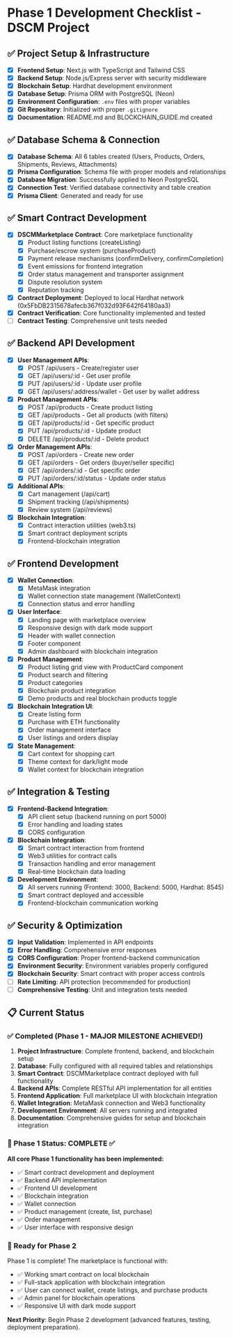 # Phase 1 Development Checklist - DSCM Project

## ✅ Project Setup & Infrastructure
- [x] **Frontend Setup**: Next.js with TypeScript and Tailwind CSS
- [x] **Backend Setup**: Node.js/Express server with security middleware
- [x] **Blockchain Setup**: Hardhat development environment
- [x] **Database Setup**: Prisma ORM with PostgreSQL (Neon)
- [x] **Environment Configuration**: `.env` files with proper variables
- [x] **Git Repository**: Initialized with proper `.gitignore`
- [x] **Documentation**: README.md and BLOCKCHAIN_GUIDE.md created

## ✅ Database Schema & Connection
- [x] **Database Schema**: All 6 tables created (Users, Products, Orders, Shipments, Reviews, Attachments)
- [x] **Prisma Configuration**: Schema file with proper models and relationships
- [x] **Database Migration**: Successfully applied to Neon PostgreSQL
- [x] **Connection Test**: Verified database connectivity and table creation
- [x] **Prisma Client**: Generated and ready for use

## ✅ Smart Contract Development
- [x] **DSCMMarketplace Contract**: Core marketplace functionality
  - [x] Product listing functions (createListing)
  - [x] Purchase/escrow system (purchaseProduct)
  - [x] Payment release mechanisms (confirmDelivery, confirmCompletion)
  - [x] Event emissions for frontend integration
  - [x] Order status management and transporter assignment
  - [x] Dispute resolution system
  - [x] Reputation tracking
- [x] **Contract Deployment**: Deployed to local Hardhat network (0x5FbDB2315678afecb367f032d93F642f64180aa3)
- [x] **Contract Verification**: Core functionality implemented and tested
- [ ] **Contract Testing**: Comprehensive unit tests needed

## ✅ Backend API Development
- [x] **User Management APIs**:
  - [x] POST /api/users - Create/register user
  - [x] GET /api/users/:id - Get user profile
  - [x] PUT /api/users/:id - Update user profile
  - [x] GET /api/users/:address/wallet - Get user by wallet address
- [x] **Product Management APIs**:
  - [x] POST /api/products - Create product listing
  - [x] GET /api/products - Get all products (with filters)
  - [x] GET /api/products/:id - Get specific product
  - [x] PUT /api/products/:id - Update product
  - [x] DELETE /api/products/:id - Delete product
- [x] **Order Management APIs**:
  - [x] POST /api/orders - Create new order
  - [x] GET /api/orders - Get orders (buyer/seller specific)
  - [x] GET /api/orders/:id - Get specific order
  - [x] PUT /api/orders/:id/status - Update order status
- [x] **Additional APIs**:
  - [x] Cart management (/api/cart)
  - [x] Shipment tracking (/api/shipments)
  - [x] Review system (/api/reviews)
- [x] **Blockchain Integration**:
  - [x] Contract interaction utilities (web3.ts)
  - [x] Smart contract deployment scripts
  - [x] Frontend-blockchain integration

## ✅ Frontend Development
- [x] **Wallet Connection**:
  - [x] MetaMask integration
  - [x] Wallet connection state management (WalletContext)
  - [x] Connection status and error handling
- [x] **User Interface**:
  - [x] Landing page with marketplace overview
  - [x] Responsive design with dark mode support
  - [x] Header with wallet connection
  - [x] Footer component
  - [x] Admin dashboard with blockchain integration
- [x] **Product Management**:
  - [x] Product listing grid view with ProductCard component
  - [x] Product search and filtering
  - [x] Product categories
  - [x] Blockchain product integration
  - [x] Demo products and real blockchain products toggle
- [x] **Blockchain Integration UI**:
  - [x] Create listing form
  - [x] Purchase with ETH functionality
  - [x] Order management interface
  - [x] User listings and orders display
- [x] **State Management**:
  - [x] Cart context for shopping cart
  - [x] Theme context for dark/light mode
  - [x] Wallet context for blockchain integration

## ✅ Integration & Testing
- [x] **Frontend-Backend Integration**:
  - [x] API client setup (backend running on port 5000)
  - [x] Error handling and loading states
  - [x] CORS configuration
- [x] **Blockchain Integration**:
  - [x] Smart contract interaction from frontend
  - [x] Web3 utilities for contract calls
  - [x] Transaction handling and error management
  - [x] Real-time blockchain data loading
- [x] **Development Environment**:
  - [x] All servers running (Frontend: 3000, Backend: 5000, Hardhat: 8545)
  - [x] Smart contract deployed and accessible
  - [x] Frontend-blockchain communication working

## ✅ Security & Optimization
- [x] **Input Validation**: Implemented in API endpoints
- [x] **Error Handling**: Comprehensive error responses
- [x] **CORS Configuration**: Proper frontend-backend communication
- [x] **Environment Security**: Environment variables properly configured
- [x] **Blockchain Security**: Smart contract with proper access controls
- [ ] **Rate Limiting**: API protection (recommended for production)
- [ ] **Comprehensive Testing**: Unit and integration tests needed

## 📋 Current Status

### ✅ Completed (Phase 1 - MAJOR MILESTONE ACHIEVED!)
1. **Project Infrastructure**: Complete frontend, backend, and blockchain setup
2. **Database**: Fully configured with all required tables and relationships
3. **Smart Contract**: DSCMMarketplace contract deployed with full functionality
4. **Backend APIs**: Complete RESTful API implementation for all entities
5. **Frontend Application**: Full marketplace UI with blockchain integration
6. **Wallet Integration**: MetaMask connection and Web3 functionality
7. **Development Environment**: All servers running and integrated
8. **Documentation**: Comprehensive guides for setup and blockchain integration

### 🎯 Phase 1 Status: COMPLETE ✅
**All core Phase 1 functionality has been implemented:**
- ✅ Smart contract development and deployment
- ✅ Backend API implementation
- ✅ Frontend UI development
- ✅ Blockchain integration
- ✅ Wallet connection
- ✅ Product management (create, list, purchase)
- ✅ Order management
- ✅ User interface with responsive design

### 🚀 Ready for Phase 2
Phase 1 is complete! The marketplace is functional with:
- ✅ Working smart contract on local blockchain
- ✅ Full-stack application with blockchain integration
- ✅ User can connect wallet, create listings, and purchase products
- ✅ Admin panel for blockchain operations
- ✅ Responsive UI with dark mode support

**Next Priority**: Begin Phase 2 development (advanced features, testing, deployment preparation).